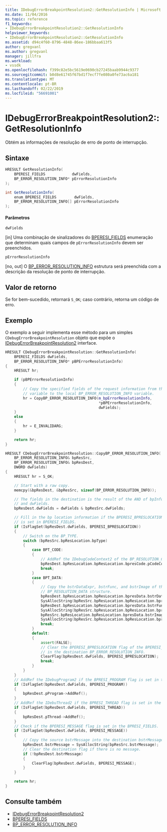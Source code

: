```yaml
---
title: IDebugErrorBreakpointResolution2::GetResolutionInfo | Microsoft Docs
ms.date: 11/04/2016
ms.topic: reference
f1_keywords:
- IDebugErrorBreakpointResolution2::GetResolutionInfo
helpviewer_keywords:
- IDebugErrorBreakpointResolution2::GetResolutionInfo
ms.assetid: d94c4f60-8796-4848-86ee-186bbaa613f5
author: gregvanl
ms.author: gregvanl
manager: jillfra
ms.workload:
- vssdk
ms.openlocfilehash: f399c82e5bc5619e0690cb27245baab9944c9377
ms.sourcegitcommit: b0d8e61745f67bd1f7ecf7fe080a0fe73ac6a181
ms.translationtype: MT
ms.contentlocale: pt-BR
ms.lasthandoff: 02/22/2019
ms.locfileid: "56691001"
---
```

# <a name="idebugerrorbreakpointresolution2getresolutioninfo"></a>IDebugErrorBreakpointResolution2::GetResolutionInfo
Obtém as informações de resolução de erro de ponto de interrupção.

## <a name="syntax"></a>Sintaxe

```cpp
HRESULT GetResolutionInfo( 
    BPERESI_FIELDS            dwFields,
    BP_ERROR_RESOLUTION_INFO* pErrorResolutionInfo
);
```

```csharp
int GetResolutionInfo( 
    enum_BPERESI_FIELDS        dwFields,
    BP_ERROR_RESOLUTION_INFO[] pErrorResolutionInfo
);
```

#### <a name="parameters"></a>Parâmetros
`dwFields`

[in] Uma combinação de sinalizadores do [BPERESI_FIELDS](../../../extensibility/debugger/reference/bperesi-fields.md) enumeração que determinam quais campos de `pErrorResolutionInfo` devem ser preenchidos.

`pErrorResolutionInfo`

[no, out] O [BP_ERROR_RESOLUTION_INFO](../../../extensibility/debugger/reference/bp-error-resolution-info.md) estrutura será preenchida com a descrição da resolução de ponto de interrupção.

## <a name="return-value"></a>Valor de retorno
Se for bem-sucedido, retornará `S_OK`; caso contrário, retorna um código de erro.

## <a name="example"></a>Exemplo
O exemplo a seguir implementa esse método para um simples `CDebugErrorBreakpointResolution` objeto que expõe o [IDebugErrorBreakpointResolution2](../../../extensibility/debugger/reference/idebugerrorbreakpointresolution2.md) interface.

```cpp
HRESULT CDebugErrorBreakpointResolution::GetResolutionInfo(
    BPERESI_FIELDS dwFields,
    BP_ERROR_RESOLUTION_INFO* pBPErrorResolutionInfo)
{
    HRESULT hr;

    if (pBPErrorResolutionInfo)
    {
        // Copy the specified fields of the request information from the class member
        // variable to the local BP_ERROR_RESOLUTION_INFO variable.
        hr = CopyBP_ERROR_RESOLUTION_INFO(m_bpErrorResolutionInfo,
                                          *pBPErrorResolutionInfo,
                                          dwFields);
    }
    else
    {
        hr = E_INVALIDARG;
    }

    return hr;
}

HRESULT CDebugErrorBreakpointResolution::CopyBP_ERROR_RESOLUTION_INFO(
    BP_ERROR_RESOLUTION_INFO& bpResSrc,
    BP_ERROR_RESOLUTION_INFO& bpResDest,
    DWORD dwFields)
{
    HRESULT hr = S_OK;

    // Start with a raw copy.
    memcpy(&bpResDest, &bpResSrc, sizeof(BP_ERROR_RESOLUTION_INFO));

    // The fields in the destination is the result of the AND of bpInfoSrc.dwFields
    // and dwFields.
    bpResDest.dwFields = dwFields & bpResSrc.dwFields;

    // Fill in the bp location information if the BPERESI_BPRESLOCATION flag
    // is set in BPERESI_FIELDS.
    if (IsFlagSet(bpResDest.dwFields, BPERESI_BPRESLOCATION))
    {
        // Switch on the BP_TYPE.
        switch (bpResSrc.bpResLocation.bpType)
        {
            case BPT_CODE:
            {
                // AddRef the IDebugCodeContext2 of the BP_RESOLUTION_CODE structure.
                bpResDest.bpResLocation.bpResLocation.bpresCode.pCodeContext->AddRef();
                break;
            }
            case BPT_DATA:
            {
                // Copy the bstrDataExpr, bstrFunc, and bstrImage of the
                // BP_RESOLUTION_DATA structure.
                bpResDest.bpResLocation.bpResLocation.bpresData.bstrDataExpr =
                SysAllocString(bpResSrc.bpResLocation.bpResLocation.bpresData.bstrDataExpr);
                bpResDest.bpResLocation.bpResLocation.bpresData.bstrFunc =
                SysAllocString(bpResSrc.bpResLocation.bpResLocation.bpresData.bstrFunc);
                bpResSrc.bpResLocation.bpResLocation.bpresData.bstrImage =
                SysAllocString(bpResSrc.bpResLocation.bpResLocation.bpresData.bstrImage);
                break;
            }
            default:
            {
                assert(FALSE);
                // Clear the BPERESI_BPRESLOCATION flag of the BPERESI_FIELDS
                // in the destination BP_ERROR_RESOLUTION_INFO.
                ClearFlag(bpResDest.dwFields, BPERESI_BPRESLOCATION);
                break;
            }
        }
    }
    // AddRef the IDebugProgram2 if the BPRESI_PROGRAM flag is set in the BPRESI_FIELDS.
    if (IsFlagSet(bpResDest.dwFields, BPERESI_PROGRAM))
    {
        bpResDest.pProgram->AddRef();
    }
    // AddRef the IDebuThread2 if the BPRESI_THREAD flag is set in the BPRESI_FIELDS.
    if (IsFlagSet(bpResDest.dwFields, BPERESI_THREAD))
    {
        bpResDest.pThread->AddRef();
    }
    // Check if the BPERESI_MESSAGE flag is set in the BPRESI_FIELDS.
    if (IsFlagSet(bpResDest.dwFields, BPERESI_MESSAGE))
    {
        // Copy the source bstrMessage into the destination bstrMessage.
        bpResDest.bstrMessage = SysAllocString(bpResSrc.bstrMessage);
        // Clear the destination flag if there is no message.
        if (!bpResDest.bstrMessage)
        {
            ClearFlag(bpResDest.dwFields, BPERESI_MESSAGE);
        }
    }

    return hr;
}
```

## <a name="see-also"></a>Consulte também

- [IDebugErrorBreakpointResolution2](../../../extensibility/debugger/reference/idebugerrorbreakpointresolution2.md)
- [BPERESI_FIELDS](../../../extensibility/debugger/reference/bperesi-fields.md)
- [BP_ERROR_RESOLUTION_INFO](../../../extensibility/debugger/reference/bp-error-resolution-info.md)
